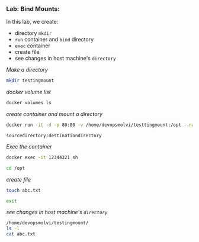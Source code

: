 ### Lab: Bind Mounts:

In this lab, we create:
- directory `mkdir`
- `run` container and `bind` directory
- `exec` container
- create file
- see changes in host machine's `directory`


*Make a directory*
```bash
mkdir testingmount
```

*docker volume list*
```bash
docker volumes ls 
```

*create container and mount a directory*
```bash
docker run -it -d -p 80:80 -v /home/devopsmolvi/testtingmount:/opt --name container1 nginx:latest
```

`sourcedirectory:destinationdirectory`

*Exec the container*

```bash
docker exec -it 12344321 sh 
```

```bash
cd /opt
```

*create file*

```bash
touch abc.txt
```
```bash
exit
```


*see changes in host machine's `directory`*

```bash
/home/devopsmolvi/testingmount/
ls -l
cat abc.txt
```
